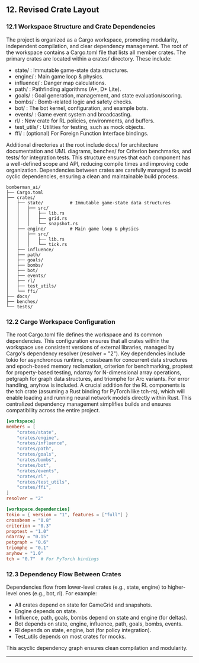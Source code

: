 ## 12. Revised Crate Layout

### 12.1 Workspace Structure and Crate Dependencies

The project is organized as a Cargo workspace, promoting modularity, independent compilation, and clear dependency management. The root of the workspace contains a Cargo.toml file that lists all member crates. The primary crates are located within a crates/ directory. These include:

- state/ : Immutable game-state data structures.
- engine/ : Main game loop & physics.
- influence/ : Danger map calculations.
- path/ : Pathfinding algorithms (A*, D* Lite).
- goals/ : Goal generation, management, and state evaluation/scoring.
- bombs/ : Bomb-related logic and safety checks.
- bot/ : The bot kernel, configuration, and example bots.
- events/ : Game event system and broadcasting.
- rl/ : New crate for RL policies, environments, and buffers.
- test_utils/ : Utilities for testing, such as mock objects.
- ffi/ : (optional) For Foreign Function Interface bindings.

Additional directories at the root include docs/ for architecture documentation and UML diagrams, benches/ for Criterion benchmarks, and tests/ for integration tests. This structure ensures that each component has a well-defined scope and API, reducing compile times and improving code organization. Dependencies between crates are carefully managed to avoid cyclic dependencies, ensuring a clean and maintainable build process.

```
bomberman_ai/
├── Cargo.toml
├── crates/
│   ├── state/          # Immutable game-state data structures
│   │   ├── src/
│   │   │   ├── lib.rs
│   │   │   ├── grid.rs
│   │   │   └── snapshot.rs
│   ├── engine/         # Main game loop & physics
│   │   ├── src/
│   │   │   ├── lib.rs
│   │   │   └── tick.rs
│   ├── influence/
│   ├── path/
│   ├── goals/
│   ├── bombs/
│   ├── bot/
│   ├── events/
│   ├── rl/
│   ├── test_utils/
│   └── ffi/
├── docs/
├── benches/
└── tests/
```

### 12.2 Cargo Workspace Configuration

The root Cargo.toml file defines the workspace and its common dependencies. This configuration ensures that all crates within the workspace use consistent versions of external libraries, managed by Cargo's dependency resolver (resolver = "2"). Key dependencies include tokio for asynchronous runtime, crossbeam for concurrent data structures and epoch-based memory reclamation, criterion for benchmarking, proptest for property-based testing, ndarray for N-dimensional array operations, petgraph for graph data structures, and triomphe for Arc variants. For error handling, anyhow is included. A crucial addition for the RL components is the tch crate (assuming a Rust binding for PyTorch like tch-rs), which will enable loading and running neural network models directly within Rust. This centralized dependency management simplifies builds and ensures compatibility across the entire project.

```toml
[workspace]
members = [
    "crates/state",
    "crates/engine",
    "crates/influence",
    "crates/path",
    "crates/goals",
    "crates/bombs",
    "crates/bot",
    "crates/events",
    "crates/rl",
    "crates/test_utils",
    "crates/ffi",
]
resolver = "2"

[workspace.dependencies]
tokio = { version = "1", features = ["full"] }
crossbeam = "0.8"
criterion = "0.3"
proptest = "1.0"
ndarray = "0.15"
petgraph = "0.6"
triomphe = "0.1"
anyhow = "1.0"
tch = "0.7"  # For PyTorch bindings
```

### 12.3 Dependency Flow Between Crates

Dependencies flow from lower-level crates (e.g., state, engine) to higher-level ones (e.g., bot, rl). For example:
- All crates depend on state for GameGrid and snapshots.
- Engine depends on state.
- Influence, path, goals, bombs depend on state and engine (for deltas).
- Bot depends on state, engine, influence, path, goals, bombs, events.
- Rl depends on state, engine, bot (for policy integration).
- Test_utils depends on most crates for mocks.

This acyclic dependency graph ensures clean compilation and modularity.

---

